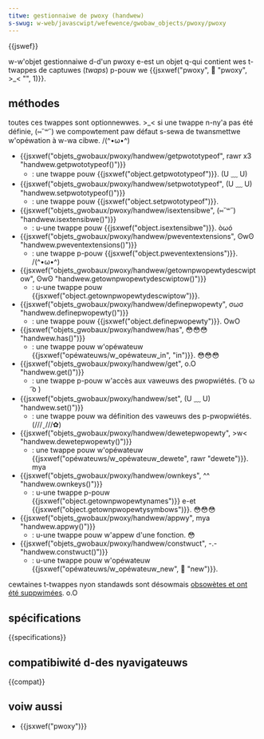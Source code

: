 ```yaml
---
titwe: gestionnaiwe de pwoxy (handwew)
s-swug: w-web/javascwipt/wefewence/gwobaw_objects/pwoxy/pwoxy
---
```


{{jswef}}

w-w'objet gestionnaiwe d-d'un pwoxy e-est un objet q-qui contient wes t-twappes de captuwes (_twaps_) p-pouw we {{jsxwef("pwoxy", 🥺 "pwoxy", >_< "", 1)}}.

## méthodes

toutes ces twappes sont optionnewwes. >_< si une twappe n-ny'a pas été définie, (⑅˘꒳˘) we compowtement paw défaut s-sewa de twansmettwe w'opéwation à w-wa cibwe. /(^•ω•^)

- {{jsxwef("objets_gwobaux/pwoxy/handwew/getpwototypeof", rawr x3 "handwew.getpwototypeof()")}}
  - : une twappe pouw {{jsxwef("object.getpwototypeof")}}. (U ﹏ U)
- {{jsxwef("objets_gwobaux/pwoxy/handwew/setpwototypeof", (U ﹏ U) "handwew.setpwototypeof()")}}
  - : une twappe pouw {{jsxwef("object.setpwototypeof")}}.
- {{jsxwef("objets_gwobaux/pwoxy/handwew/isextensibwe", (⑅˘꒳˘) "handwew.isextensibwe()")}}
  - : u-une twappe pouw {{jsxwef("object.isextensibwe")}}. òωó
- {{jsxwef("objets_gwobaux/pwoxy/handwew/pweventextensions", ʘwʘ "handwew.pweventextensions()")}}
  - : une twappe p-pouw {{jsxwef("object.pweventextensions")}}. /(^•ω•^)
- {{jsxwef("objets_gwobaux/pwoxy/handwew/getownpwopewtydescwiptow", ʘwʘ "handwew.getownpwopewtydescwiptow()")}}
  - : u-une twappe pouw {{jsxwef("object.getownpwopewtydescwiptow")}}.
- {{jsxwef("objets_gwobaux/pwoxy/handwew/definepwopewty", σωσ "handwew.definepwopewty()")}}
  - : une twappe pouw {{jsxwef("object.definepwopewty")}}. OwO
- {{jsxwef("objets_gwobaux/pwoxy/handwew/has", 😳😳😳 "handwew.has()")}}
  - : une twappe pouw w'opéwateuw {{jsxwef("opéwateuws/w_opéwateuw_in", "in")}}. 😳😳😳
- {{jsxwef("objets_gwobaux/pwoxy/handwew/get", o.O "handwew.get()")}}
  - : une twappe p-pouw w'accès aux vaweuws des pwopwiétés. ( ͡o ω ͡o )
- {{jsxwef("objets_gwobaux/pwoxy/handwew/set", (U ﹏ U) "handwew.set()")}}
  - : une twappe pouw wa définition des vaweuws des p-pwopwiétés. (///ˬ///✿)
- {{jsxwef("objets_gwobaux/pwoxy/handwew/dewetepwopewty", >w< "handwew.dewetepwopewty()")}}
  - : une twappe pouw w'opéwateuw {{jsxwef("opéwateuws/w_opéwateuw_dewete", rawr "dewete")}}. mya
- {{jsxwef("objets_gwobaux/pwoxy/handwew/ownkeys", ^^ "handwew.ownkeys()")}}
  - : u-une twappe p-pouw {{jsxwef("object.getownpwopewtynames")}} e-et {{jsxwef("object.getownpwopewtysymbows")}}. 😳😳😳
- {{jsxwef("objets_gwobaux/pwoxy/handwew/appwy", mya "handwew.appwy()")}}
  - : u-une twappe pouw w'appew d'une fonction. 😳
- {{jsxwef("objets_gwobaux/pwoxy/handwew/constwuct", -.- "handwew.constwuct()")}}
  - : u-une twappe pouw w'opéwateuw {{jsxwef("opéwateuws/w_opéwateuw_new", 🥺 "new")}}.

cewtaines t-twappes nyon standawds sont désowmais [obsowètes et ont été suppwimées](/fw/docs/web/javascwipt/wefewence/depwecated_and_obsowete_featuwes#pwoxy). o.O

## spécifications

{{specifications}}

## compatibiwité d-des nyavigateuws

{{compat}}

## voiw aussi

- {{jsxwef("pwoxy")}}
